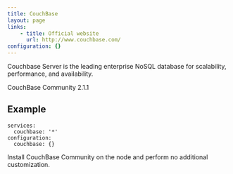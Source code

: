 ```yaml
---
title: CouchBase
layout: page
links:
    - title: Official website
      url: http://www.couchbase.com/
configuration: {}
---
```

Couchbase Server is the leading enterprise NoSQL database for scalability, performance, and availability.

CouchBase Community 2.1.1

## Example

    services:
      couchbase: '*'
    configuration:
      couchbase: {}

Install CouchBase Community on the node and perform no additional customization.
